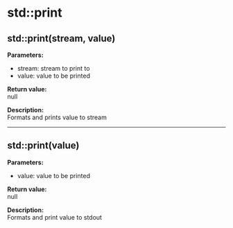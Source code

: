 # std::print

## std::print(stream, value)
**Parameters:**  
* stream: stream to print to
* value: value to be printed

**Return value:**  
null  

**Description:**  
Formats and prints value to stream  

---

## std::print(value)
**Parameters:**  
* value: value to be printed

**Return value:**  
null  

**Description:**  
Formats and print value to stdout

